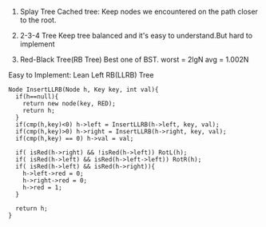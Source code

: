 1. Splay Tree
Cached tree: Keep nodes we encountered on the path closer to the root.

2. 2-3-4 Tree
Keep tree balanced and it's easy to understand.But hard to implement

3. Red-Black Tree(RB Tree)
Best one of BST.
worst = 2lgN
avg = 1.002N

Easy to Implement: Lean Left RB(LLRB) Tree
```
Node InsertLLRB(Node h, Key key, int val){
  if(h==null){
    return new node(key, RED);
    return h;
  }
  if(cmp(h,key)<0) h->left = InsertLLRB(h->left, key, val);
  if(cmp(h,key)>0) h->right = InsertLLRB(h->right, key, val);
  if(cmp(h,key) == 0) h->val = val;

  if( isRed(h->right) && !isRed(h->left)) RotL(h);
  if( isRed(h->left) && isRed(h->left->left)) RotR(h);
  if( isRed(h->left) && isRed(h->right)){
    h->left->red = 0;
    h->right->red = 0;
    h->red = 1;
  }

  return h;
}
```
